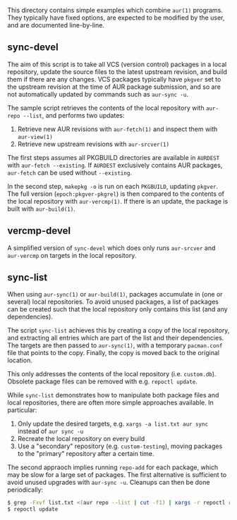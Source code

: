 This directory contains simple examples which combine `aur(1)`
programs. They typically have fixed options, are expected to be
modified by the user, and are documented line-by-line.

## sync-devel

The aim of this script is to take all VCS (version control) packages
in a local repository, update the source files to the latest upstream
revision, and build them if there are any changes. VCS packages
typically have `pkgver` set to the upstream revision at the time of
AUR package submission, and so are not automatically updated by
commands such as `aur-sync -u`.

The sample script retrieves the contents of the local repository with
`aur-repo --list`, and performs two updates:

1. Retrieve new AUR revisions with `aur-fetch(1)` and inspect them
   with `aur-view(1)`
2. Retrieve new upstream revisions with `aur-srcver(1)`

The first steps assumes all PKGBUILD directories are available in
`AURDEST` with `aur-fetch --existing`. If `AURDEST` exclusively
contains AUR packages, `aur-fetch` can be used without `--existing`.

In the second step, `makepkg -o` is run on each `PKGBUILD`, updating
`pkgver`.  The full version (`epoch:pkgver-pkgrel`) is then compared
to the contents of the local repository with `aur-vercmp(1)`. If there
is an update, the package is built with `aur-build(1)`.

## vercmp-devel

A simplified version of `sync-devel` which does only runs `aur-srcver`
and `aur-vercmp` on targets in the local repository.

## sync-list

When using `aur-sync(1)` or `aur-build(1)`, packages accumulate in
(one or several) local repositories. To avoid unused packages, a list
of packages can be created such that the local repository only
contains this list (and any dependencies).

The script `sync-list` achieves this by creating a copy of the local
repository, and extracting all entries which are part of the list and
their dependencies. The targets are then passed to `aur-sync(1)`, with
a temporary `pacman.conf` file that points to the copy.  Finally, the
copy is moved back to the original location.

This only addresses the contents of the local repository
(i.e. `custom.db`). Obsolete package files can be removed with
e.g. `repoctl update`.

While `sync-list` demonstrates how to manipulate both package files
and local repositories, there are often more simple approaches
available. In particular:

1. Only update the desired targets, e.g. `xargs -a list.txt aur sync`
   instead of `aur sync -u`
2. Recreate the local repository on every build
3. Use a "secondary" repository (e.g. `custom-testing`), moving
   packages to the "primary" repository after a certain time.

The second appraoch implies running `repo-add` for each package, which
may be slow for a large set of packages. The first alternative is
sufficient to avoid unused upgrades with `aur-sync -u`. Cleanups can
then be done periodically:

```bash
$ grep -Fxvf list.txt <(aur repo --list | cut -f1) | xargs -r repoctl rm
$ repoctl update
```
